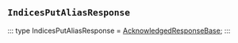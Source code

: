 ## `IndicesPutAliasResponse`
:::
type IndicesPutAliasResponse = [AcknowledgedResponseBase](./AcknowledgedResponseBase.md);
:::
